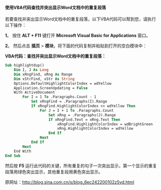 #### **使用VBA代码查找并突出显示Word文档中的重复段落**

若要查找并突出显示Word文档中的重复段落，以下VBA代码可以帮到您，请执行以下操作：

**1**。 按住 **ALT + F11** 键打开 **Microsoft Visual Basic for Applications** 窗口。

**2**。 然后点击 **插页** > **模块**，将下面的代码复制并粘贴到打开的空白模块中：

**VBA代码：查找并突出显示Word文档中的重复段落：**

```vb
Sub highlightdup()
    Dim I, J As Long
    Dim xRngFind, xRng As Range
    Dim xStrFind, xStr As String
    Options.DefaultHighlightColorIndex = wdYellow
    Application.ScreenUpdating = False
    With ActiveDocument
        For I = 1 To .Paragraphs.Count - 1
            Set xRngFind = .Paragraphs(I).Range
            If xRngFind.HighlightColorIndex <> wdYellow Then
                For J = I + 1 To .Paragraphs.Count
                    Set xRng = .Paragraphs(J).Range
                    If xRngFind.Text = xRng.Text Then
                        xRngFind.HighlightColorIndex = wdBrightGreen
                        xRng.HighlightColorIndex = wdYellow
                    End If
                Next
            End If
        Next
    End With
End Sub
```

然后按 **F5** 运行此代码的关键，所有重复的句子一次突出显示，第一个显示的重复段落用绿色突出显示，其他重复段用黄色突出显示。

原网址：http://blog.sina.com.cn/s/blog_6ec242200102z5yd.html



